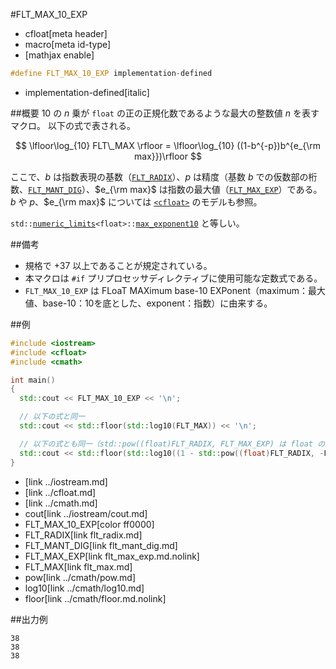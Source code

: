 #FLT_MAX_10_EXP
* cfloat[meta header]
* macro[meta id-type]
* [mathjax enable]

```cpp
#define FLT_MAX_10_EXP implementation-defined
```
* implementation-defined[italic]

##概要
$10$ の $n$ 乗が `float` の正の正規化数であるような最大の整数値 $n$ を表すマクロ。
以下の式で表される。

$$
\lfloor\log_{10} FLT\_MAX \rfloor = \lfloor\log_{10} ((1-b^{-p})b^{e_{\rm max}})\rfloor
$$

ここで、$b$ は指数表現の基数（[`FLT_RADIX`](flt_radix.md)）、$p$ は精度（基数 $b$ での仮数部の桁数、[`FLT_MANT_DIG`](flt_mant_dig.md)）、$e_{\rm max}$ は指数の最大値（[`FLT_MAX_EXP`](flt_max_exp.md.nolink)）である。  
$b$ や $p$、$e_{\rm max}$ については [`<cfloat>`](../cfloat.md) のモデルも参照。

`std::`[`numeric_limits`](/reference/limits/numeric_limits.md)`<float>::`[`max_exponent10`](/reference/limits/numeric_limits/max_exponent10.md) と等しい。


##備考
- 規格で +37 以上であることが規定されている。
- 本マクロは `#if` プリプロセッサディレクティブに使用可能な定数式である。
- `FLT_MAX_10_EXP` は FLoaT MAXimum base-10 EXPonent（maximum：最大値、base-10：10を底とした、exponent：指数）に由来する。


##例
```cpp
#include <iostream>
#include <cfloat>
#include <cmath>

int main()
{
  std::cout << FLT_MAX_10_EXP << '\n';

  // 以下の式と同一
  std::cout << std::floor(std::log10(FLT_MAX)) << '\n';

  // 以下の式とも同一（std::pow((float)FLT_RADIX, FLT_MAX_EXP) は float の最大値を超えてしまうため、式を調整してある）
  std::cout << std::floor(std::log10((1 - std::pow((float)FLT_RADIX, -FLT_MANT_DIG)) * std::pow((float)FLT_RADIX, FLT_MAX_EXP - 1) * FLT_RADIX)) << '\n';
}
```
* <iostream>[link ../iostream.md]
* <cfloat>[link ../cfloat.md]
* <cmath>[link ../cmath.md]
* cout[link ../iostream/cout.md]
* FLT_MAX_10_EXP[color ff0000]
* FLT_RADIX[link flt_radix.md]
* FLT_MANT_DIG[link flt_mant_dig.md]
* FLT_MAX_EXP[link flt_max_exp.md.nolink]
* FLT_MAX[link flt_max.md]
* pow[link ../cmath/pow.md]
* log10[link ../cmath/log10.md]
* floor[link ../cmath/floor.md.nolink]

##出力例
```
38
38
38
```
